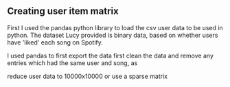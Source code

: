 ## Creating user item matrix

First I used the pandas python library to load the csv user data to be used in python. The dataset Lucy provided is binary data, based on whether users have 'liked' each song on Spotify. 

I used pandas to first export the data first clean the data and remove any entries which had the same user and song, as 

reduce user data to 10000x10000 or use a sparse matrix 